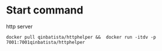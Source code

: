 # Start command
http server
```
docker pull qinbatista/httphelper &&  docker run -itdv -p 7001:7001qinbatista/httphelper
```
